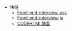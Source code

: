 * 快链
  * [Front-end-interview-css](http://codehtml.cn/front-end-interview-css)
  * [Front-end-interview-js](http://codehtml.cn/front-end-interview-js)
  * [CODEHTML博客](http://codehtml.cn)
